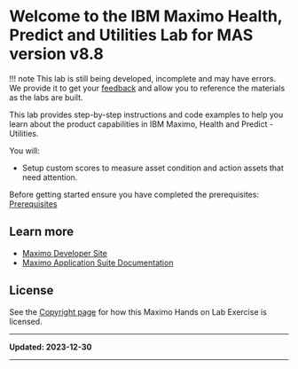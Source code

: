 # Welcome to the IBM Maximo Health, Predict and Utilities Lab for MAS version v8.8

!!! note
    This lab is still being developed, incomplete and may have errors.  We provide it to get your [feedback](https://github.com/IBM/maximo-labs/issues/new) and allow you to reference the materials as the labs are built.

This lab provides step-by-step instructions and code examples to help you learn about the product capabilities in IBM Maximo, Health and Predict - Utilities.  

You will:

- Setup custom scores to measure asset condition and action assets that need attention. 

Before getting started ensure you have completed the prerequisites: [Prerequisites](prereqs.md)

## Learn more

- [Maximo Developer Site](https://developer.ibm.com/components/maximo/)
- [Maximo Application Suite Documentation](https://www.ibm.com/docs/en/mas)

## License

See the [Copyright page](../copyright) for how this Maximo Hands on Lab Exercise is licensed.

---

**Updated: 2023-12-30**

---